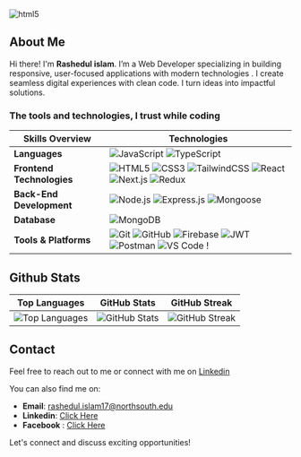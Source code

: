 <img alt="html5" src="https://i.ibb.co.com/DY2N2fY/github-header-image-6.png" />


## About Me 

Hi there! I'm <b>Rashedul islam</b>. I’m a Web Developer specializing in building responsive, user-focused applications with modern technologies . I create seamless digital experiences with clean code.  I turn ideas into impactful solutions.


<h3>The tools and technologies, I trust while coding</h3>


|       Skills Overview        | Technologies                                                                                                                                                                                                                          |
|-----------------------|---------------------------------------------------------------------------------------------------------------------------------------------------------------------------------------------------------------------------------------|
| **Languages**         | ![JavaScript](https://img.shields.io/badge/-JavaScript-333333?style=flat&logo=javascript) ![TypeScript](https://img.shields.io/badge/-TypeScript-333333?style=flat&logo=typescript)                                                      |
| **Frontend Technologies** | ![HTML5](https://img.shields.io/badge/-HTML5-333333?style=flat&logo=html5) ![CSS3](https://img.shields.io/badge/-CSS3-333333?style=flat&logo=css3) ![TailwindCSS](https://img.shields.io/badge/TailwindCSS-333333?style=flat&logo=tailwindcss) ![React](https://img.shields.io/badge/-React-333333?style=flat&logo=react) ![Next.js](https://img.shields.io/badge/-Next.js-333333?style=flat&logo=next.js) ![Redux](https://img.shields.io/badge/-Redux-333333?style=flat&logo=redux)  |
| **Back-End Development** | ![Node.js](https://img.shields.io/badge/-Node.js-333333?style=flat&logo=node.js) ![Express.js](https://img.shields.io/badge/-Express.js-333333?style=flat&logo=express) ![Mongoose](https://img.shields.io/badge/-Mongoose-333333?style=flat&logo=mongoose)                                                 |
| **Database**          | ![MongoDB](https://img.shields.io/badge/-MongoDB-333333?style=flat&logo=mongodb)                              |
| **Tools & Platforms** | ![Git](https://img.shields.io/badge/-Git-333333?style=flat&logo=git) ![GitHub](https://img.shields.io/badge/-GitHub-333333?style=flat&logo=github) ![Firebase](https://img.shields.io/badge/-Firebase-333333?style=flat&logo=firebase) ![JWT](https://img.shields.io/badge/-JWT-333333?style=flat&logo=json-web-tokens) ![Postman](https://img.shields.io/badge/-Postman-333333?style=flat&logo=postman) ![VS Code](https://img.shields.io/badge/-VS%20Code-333333?style=flat&logo=visual-studio-code) ! |



 ## Github Stats
| Top Languages | GitHub Stats | GitHub Streak |
|:---:|:---:|:---:|
| ![Top Languages](https://github-readme-stats.vercel.app/api/top-langs/?username=Rashedul-islam1&theme=transparent&hide_border=true&include_all_commits=true&count_private=true&layout=compact) | ![GitHub Stats](https://github-readme-stats.vercel.app/api?username=Rashedul-islam1&theme=transparent&hide_border=true&include_all_commits=true&count_private=false) | ![GitHub Streak](https://github-readme-streak-stats.herokuapp.com/?user=Rashedul-islam1&theme=transparent&hide_border=true) |





## Contact
Feel free to reach out to me or connect with me on  [Linkedin](https://www.linkedin.com/in/rashedul-islam-811980228/)

You can also find me on:

- **Email**: rashedul.islam17@northsouth.edu
- **Linkedin**: [Click Here](https://www.linkedin.com/in/rashedul-islam-811980228/)
- **Facebook** : [Click Here](https://web.facebook.com/profile.php?id=100007208886573)


Let's connect and discuss exciting opportunities!
